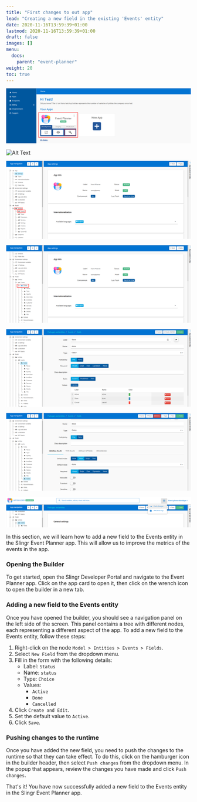 ```yaml
---
title: "First changes to out app"
lead: "Creating a new field in the existing 'Events' entity"
date: 2020-11-16T13:59:39+01:00
lastmod: 2020-11-16T13:59:39+01:00
draft: false
images: []
menu:
  docs:
    parent: "event-planner"
weight: 20
toc: true
---
```



![Alt Text](/images/vendor/event-planner/first-changes/ww_event_planner_open_builder.png)


![Alt Text](/images/vendor/1.gif)


![Alt Text](/images/vendor/event-planner/first-changes/ww_event_planner_builder_nodes.png)


![Alt Text](/images/vendor/event-planner/first-changes/ww_event_planner_builder_nodes_arrow.png)






![Alt Text](/images/vendor/event-planner/first-changes/ww_event_planner_status_form.png)


![Alt Text](/images/vendor/event-planner/first-changes/ww_event_planner_status_default_value.png)


![Alt Text](/images/vendor/event-planner/first-changes/ww_event_planner_push_changes.png)


In this section, we will learn how to add a new field to the Events entity in the Slingr Event Planner app. This will allow us to improve the metrics of the events in the app.

### Opening the Builder

To get started, open the Slingr Developer Portal and navigate to the Event Planner app. Click on the app card to open it, then click on the wrench icon to open the builder in a new tab.

### Adding a new field to the Events entity

Once you have opened the builder, you should see a navigation panel on the left side of the screen. This panel contains a tree with different nodes, each representing a different aspect of the app. To add a new field to the Events entity, follow these steps:

1. Right-click on the node `Model > Entities > Events > Fields`.
2. Select `New Field` from the dropdown menu.
3. Fill in the form with the following details:
   - Label: `Status`
   - Name: `status`
   - Type: `Choice`
   - Values: 
     - `Active`
     - `Done`
     - `Cancelled`
4. Click `Create and Edit`.
5. Set the default value to `Active`.
6. Click `Save`.

### Pushing changes to the runtime

Once you have added the new field, you need to push the changes to the runtime so that they can take effect. To do this, click on the hamburger icon in the builder header, then select `Push changes` from the dropdown menu. In the popup that appears, review the changes you have made and click `Push changes`.

That's it! You have now successfully added a new field to the Events entity in the Slingr Event Planner app.

